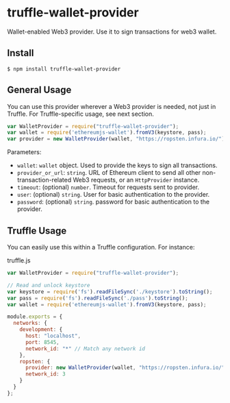 # truffle-wallet-provider
Wallet-enabled Web3 provider. Use it to sign transactions for web3 wallet.

## Install

```
$ npm install truffle-wallet-provider
```

## General Usage

You can use this provider wherever a Web3 provider is needed, not just in Truffle. For Truffle-specific usage, see next section.

```javascript
var WalletProvider = require("truffle-wallet-provider");
var wallet = require('ethereumjs-wallet').fromV3(keystore, pass);
var provider = new WalletProvider(wallet, "https://ropsten.infura.io/"),
```

Parameters:

- `wallet`: `wallet` object. Used to provide the keys to sign all transactions.
- `provider_or_url`: `string`. URL of Ethereum client to send all other non-transaction-related Web3 requests, or an `HttpProvider` instance.
- `timeout`: (optional) `number`. Timeout for requests sent to provider.
- `user`: (optional) `string`. User for basic authentication to the provider.
- `password`: (optional) `string`. password for basic authentication to the provider.

## Truffle Usage

You can easily use this within a Truffle configuration. For instance:

truffle.js

```javascript
var WalletProvider = require("truffle-wallet-provider");

// Read and unlock keystore
var keystore = require('fs').readFileSync('./keystore').toString();
var pass = require('fs').readFileSync('./pass').toString();
var wallet = require('ethereumjs-wallet').fromV3(keystore, pass);

module.exports = {
  networks: {
    development: {
      host: "localhost",
      port: 8545,
      network_id: "*" // Match any network id
    },
    ropsten: {
      provider: new WalletProvider(wallet, "https://ropsten.infura.io/"),
      network_id: 3
    }
  }
};
```

